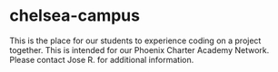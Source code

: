# chelsea-campus
This is the place for our students to experience coding on a project together. This is intended for our Phoenix Charter Academy Network. Please contact Jose R. for additional information.
